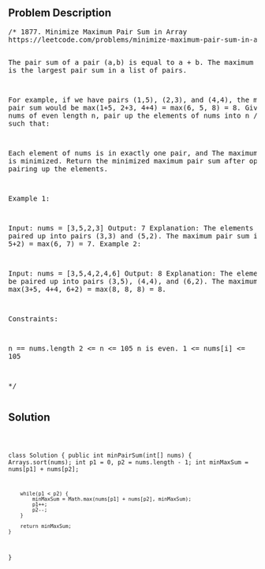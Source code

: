 <!--
<style>
  body { font-family: Arial, sans-serif; }
  .container { max-width: 700px; margin: 0 auto; padding: 10px; }
  .comment-block { background-color: #f9f9f9; padding: 10px; border-left: 5px solid #ccc; overflow-wrap: break-word; white-space: pre-wrap; }
  .code-block { background-color: #f4f4f4; padding: 10px; border: 1px solid #ddd; overflow-wrap: break-word; white-space: pre-wrap; }
</style>
-->

<div class='container'>
<h2>Problem Description</h2>
<div class='comment-block'>
<pre>
/* 1877. Minimize Maximum Pair Sum in Array
https://leetcode.com/problems/minimize-maximum-pair-sum-in-array/description/

The pair sum of a pair (a,b) is equal to a + b. 
The maximum pair sum is the largest pair sum in a list of pairs.

For example, if we have pairs (1,5), (2,3), and (4,4), 
the maximum pair sum would be max(1+5, 2+3, 4+4) = max(6, 5, 8) = 8.
Given an array nums of even length n, pair up the elements of nums into n / 2 pairs such that:

Each element of nums is in exactly one pair, and
The maximum pair sum is minimized.
Return the minimized maximum pair sum after optimally pairing up the elements.

 

Example 1:

Input: nums = [3,5,2,3]
Output: 7
Explanation: The elements can be paired up into pairs (3,3) and (5,2).
The maximum pair sum is max(3+3, 5+2) = max(6, 7) = 7.
Example 2:

Input: nums = [3,5,4,2,4,6]
Output: 8
Explanation: The elements can be paired up into pairs (3,5), (4,4), and (6,2).
The maximum pair sum is max(3+5, 4+4, 6+2) = max(8, 8, 8) = 8.
 

Constraints:

n == nums.length
2 <= n <= 105
n is even.
1 <= nums[i] <= 105

*/
</pre>
</div>

<h2>Solution</h2>
<div class='code-block'>
<pre><code class='language-java'>

class Solution {
    public int minPairSum(int[] nums) {
        Arrays.sort(nums);
        int p1 = 0, p2 = nums.length - 1;
        int minMaxSum = nums[p1] + nums[p2];

        while(p1 < p2) {
            minMaxSum = Math.max(nums[p1] + nums[p2], minMaxSum);
            p1++;
            p2--;
        }

        return minMaxSum;
    }
}</code></pre>
</div>
</div>
